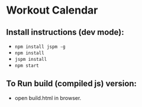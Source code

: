 # Workout Calendar

## Install instructions (dev mode):

- `npm install jspm -g`
- `npm install`
- `jspm install`
- `npm start`

## To Run build (compiled js) version:

- open build.html in browser.
